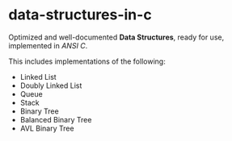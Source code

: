 # data-structures-in-c
Optimized and well-documented **Data Structures**, ready for use, implemented in *ANSI C*.

This includes implementations of the following:
- Linked List
- Doubly Linked List
- Queue
- Stack
- Binary Tree
- Balanced Binary Tree
- AVL Binary Tree
